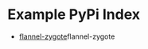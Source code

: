 # Example PyPi Index

- [flannel-zygote](https://github.com/joshcameron/flannel-zygote-dist/)flannel-zygote
